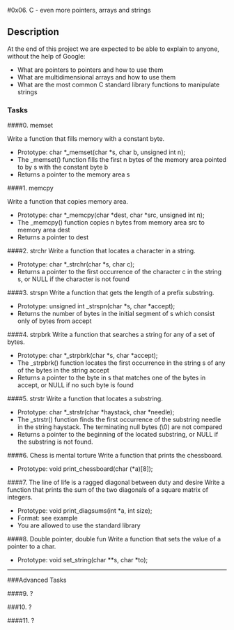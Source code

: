 #0x06. C - even more pointers, arrays and strings
## Description
At the end of this project we are expected to be able to explain to anyone, without the help of Google:
- What are pointers to pointers and how to use them
- What are multidimensional arrays and how to use them
- What are the most common C standard library functions to manipulate strings

### Tasks
####0. memset

Write a function that fills memory with a constant byte.

- Prototype: char *_memset(char *s, char b, unsigned int n);
- The _memset() function fills the first n bytes of the memory area pointed to by s with the constant byte b
- Returns a pointer to the memory area s

####1. memcpy

Write a function that copies memory area.

- Prototype: char *_memcpy(char *dest, char *src, unsigned int n);
- The _memcpy() function copies n bytes from memory area src to memory area dest
- Returns a pointer to dest

####2. strchr
Write a function that locates a character in a string.

- Prototype: char *_strchr(char *s, char c);
- Returns a pointer to the first occurrence of the character c in the string s, or NULL if the character is not found

####3. strspn
Write a function that gets the length of a prefix substring.

- Prototype: unsigned int _strspn(char *s, char *accept);
- Returns the number of bytes in the initial segment of s which consist only of bytes from accept

####4. strpbrk
Write a function that searches a string for any of a set of bytes.

- Prototype: char *_strpbrk(char *s, char *accept);
- The _strpbrk() function locates the first occurrence in the string s of any of the bytes in the string accept
- Returns a pointer to the byte in s that matches one of the bytes in accept, or NULL if no such byte is found

####5. strstr
Write a function that locates a substring.

- Prototype: char *_strstr(char *haystack, char *needle);
- The _strstr() function finds the first occurrence of the substring needle in the string haystack. The terminating null bytes (\0) are not compared
- Returns a pointer to the beginning of the located substring, or NULL if the substring is not found.

####6. Chess is mental torture
Write a function that prints the chessboard.

- Prototype: void print_chessboard(char (*a)[8]);

####7. The line of life is a ragged diagonal between duty and desire
Write a function that prints the sum of the two diagonals of a square matrix of integers.

- Prototype: void print_diagsums(int *a, int size);
- Format: see example
- You are allowed to use the standard library

####8. Double pointer, double fun
Write a function that sets the value of a pointer to a char.

- Prototype: void set_string(char **s, char *to);

___
###Advanced Tasks

####9. ?

###10. ?

####11. ?
